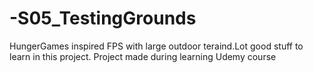 # -S05_TestingGrounds
HungerGames inspired FPS with large outdoor teraind.Lot good stuff to learn in this project.
Project made during learning Udemy course
